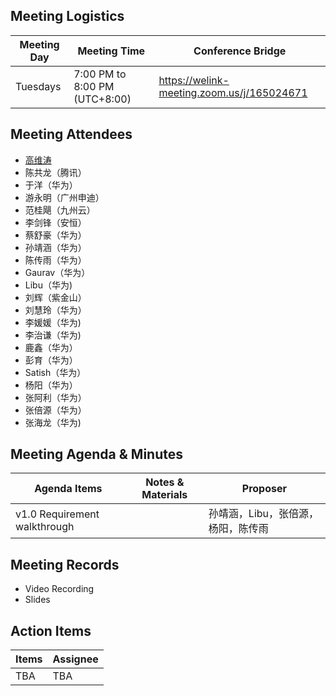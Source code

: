 ## Meeting Logistics

| Meeting Day  |  Meeting Time  | Conference Bridge  |
|---|---|---|
| Tuesdays  | 7:00 PM to 8:00 PM (UTC+8:00)   |  https://welink-meeting.zoom.us/j/165024671 |


## Meeting Attendees
- [高维涛](https://gitee.com/Gao_Victor)
- 陈共龙（腾讯）
- 于洋（华为）
- 游永明（广州申迪）
- 范桂飓（九州云）
- 李剑锋（安恒）
- 蔡舒豪（华为）
- 孙靖涵（华为）
- 陈传雨（华为）
- Gaurav（华为）
- Libu（华为)
- 刘辉（紫金山）
- 刘慧玲（华为）
- 李媛媛（华为)
- 李治谦（华为)
- 鹿鑫（华为）
- 彭育（华为）
- Satish（华为）
- 杨阳（华为）
- 张阿利（华为）
- 张倍源（华为）
- 张海龙（华为)



## Meeting Agenda & Minutes
|  Agenda Items  |  Notes & Materials   |  Proposer |
|---|---|---|
|  v1.0 Requirement walkthrough  |   | 孙靖涵，Libu，张倍源，杨阳，陈传雨 |

## Meeting Records
- Video Recording
- Slides


## Action Items
|  Items | Assignee   |
|---|---|
|  TBA | TBA |



